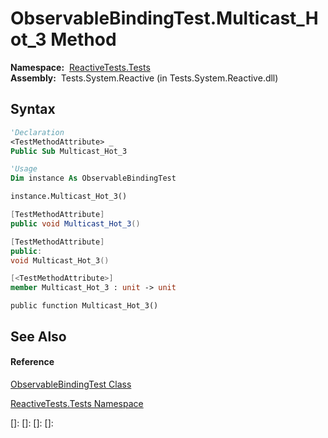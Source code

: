 # ObservableBindingTest.Multicast\_Hot\_3 Method

**Namespace:**  [ReactiveTests.Tests](ReactiveTests.Tests\ReactiveTests.Tests.md)  
**Assembly:**  Tests.System.Reactive (in Tests.System.Reactive.dll)

## Syntax

```vb
'Declaration
<TestMethodAttribute> _
Public Sub Multicast_Hot_3
```

```vb
'Usage
Dim instance As ObservableBindingTest

instance.Multicast_Hot_3()
```

```csharp
[TestMethodAttribute]
public void Multicast_Hot_3()
```

```c++
[TestMethodAttribute]
public:
void Multicast_Hot_3()
```

```fsharp
[<TestMethodAttribute>]
member Multicast_Hot_3 : unit -> unit 
```

```jscript
public function Multicast_Hot_3()
```

## See Also

#### Reference

[ObservableBindingTest Class](ObservableBindingTest\ObservableBindingTest.md)

[ReactiveTests.Tests Namespace](ReactiveTests.Tests\ReactiveTests.Tests.md)

[]: 
[]: 
[]: 
[]: 